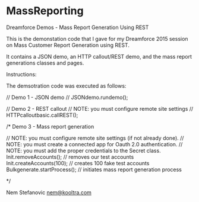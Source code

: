 # MassReporting
Dreamforce Demos - Mass Report Generation Using REST

This is the demonstation code that I gave for my Dreamforce 2015 session on Mass Customer Report Generation using REST.

It contains a JSON demo, an HTTP callout/REST demo, and the mass report generations classes and pages.

Instructions:

The demsotration code was executed as follows:

// Demo 1 - JSON demo
// JSONdemo.rundemo();

// Demo 2 - REST callout
// NOTE: you must configure remote site settings
// HTTPcalloutbasic.callREST();

/* Demo 3 - Mass report generation

// NOTE: you must configure remote site settings (if not already done).
// NOTE: you must create a connected app for Oauth 2.0 authentication.
// NOTE: you must add the proper credentials to the Secret class.
Init.removeAccounts();          // removes our test accounts
Init.createAccounts(100);       // creates 100 fake test accounts
Bulkgenerate.startProcess();    // initiates mass report generation process

*/

Nem Stefanovic
nem@kooltra.com
